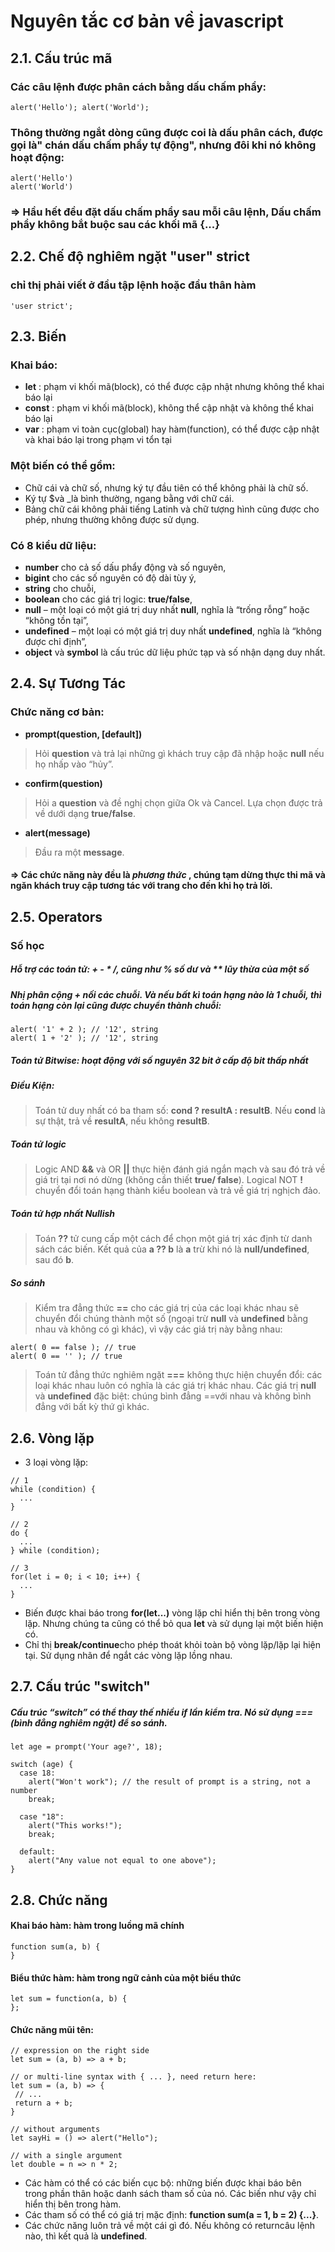 # Nguyên tắc cơ bản về javascript
## 2.1. Cấu trúc mã
### Các câu lệnh được phân cách bằng dấu chấm phẩy:
~~~
alert('Hello'); alert('World');
~~~
### Thông thường ngắt dòng cũng được coi là dấu phân cách, được gọi là" chán dấu chấm phẩy tự động", nhưng đôi khi nó không hoạt động:
~~~
alert('Hello')
alert('World')
~~~
### => Hầu hết đều đặt dấu chấm phẩy sau mỗi câu lệnh, Dấu chấm phẩy không bắt buộc sau các khối mã {...}
## 2.2. Chế độ nghiêm ngặt "user" strict
### chỉ thị phải viết ở đầu tập lệnh hoặc đầu thân hàm
~~~
'user strict';
~~~
## 2.3. Biến
### Khai báo:
* **let** : phạm vi khối mã(block), có thể được cập nhật nhưng không thể khai báo lại
* **const** : phạm vi khối mã(block), không thể cập nhật và không thể khai báo lại
* **var** : phạm vi toàn cục(global) hay hàm(function), có thể được cập nhật và khai báo lại trong phạm vi tổn tại

### Một biến có thể gồm:
* Chữ cái và chữ số, nhưng ký tự đầu tiên có thể không phải là chữ số.
* Ký tự $và _là bình thường, ngang bằng với chữ cái.
* Bảng chữ cái không phải tiếng Latinh và chữ tượng hình cũng được cho phép, nhưng thường không được sử dụng.
### Có 8 kiểu dữ liệu:
* **number** cho cả số dấu phẩy động và số nguyên,
* **bigint** cho các số nguyên có độ dài tùy ý,
* **string** cho chuỗi,
* **boolean** cho các giá trị logic: **true/false**,
* **null** – một loại có một giá trị duy nhất **null**, nghĩa là “trống rỗng” hoặc “không tồn tại”,
* **undefined** – một loại có một giá trị duy nhất **undefined**, nghĩa là “không được chỉ định”,
* **object** và **symbol** là cấu trúc dữ liệu phức tạp và số nhận dạng duy nhất.
## 2.4. Sự Tương Tác
### Chức năng cơ bản:
* **prompt(question, [default])**
> Hỏi **question** và trả lại những gì khách truy cập đã nhập hoặc **null** nếu họ nhấp vào “hủy”.

* **confirm(question)**
> Hỏi a **question** và đề nghị chọn giữa Ok và Cancel. Lựa chọn được trả về dưới dạng **true/false**.

* **alert(message)**
> Đầu ra một **message**.
#### => Các chức năng này đều là *phương thức* , chúng tạm dừng thực thi mã và ngăn khách truy cập tương tác với trang cho đến khi họ trả lời.

## 2.5. Operators
### Số học
##### Hỗ trợ các toán tử: + - * /, cũng như % số dư và ** lũy thừa của một số
##### Nhị phân cộng + nối các chuỗi. Và nếu bất kì toán hạng nào là 1 chuỗi, thì toán hạng còn lại cũng được chuyển thành chuỗi:
~~~
alert( '1' + 2 ); // '12', string
alert( 1 + '2' ); // '12', string
~~~

##### Toán tử Bitwise: hoạt động với số nguyên 32 bit ở cấp độ bit thấp nhất
##### Điều Kiện:
> Toán tử duy nhất có ba tham số: **cond ? resultA : resultB**. Nếu **cond** là sự thật, trả về **resultA**, nếu không **resultB**.
##### Toán tử logic 
> Logic AND **&&** và OR **||** thực hiện đánh giá ngắn mạch và sau đó trả về giá trị tại nơi nó dừng (không cần thiết **true/ false**). Logical NOT **!** chuyển đổi toán hạng thành kiểu boolean và trả về giá trị nghịch đảo.

##### Toán tử hợp nhất Nullish
> Toán **??** tử cung cấp một cách để chọn một giá trị xác định từ danh sách các biến. Kết quả của **a ?? b** là **a** trừ khi nó là **null/undefined**, sau đó **b**.

##### So sánh
> Kiểm tra đẳng thức **==** cho các giá trị của các loại khác nhau sẽ chuyển đổi chúng thành một số (ngoại trừ **null** và **undefined** bằng nhau và không có gì khác), vì vậy các giá trị này bằng nhau:
~~~
alert( 0 == false ); // true
alert( 0 == '' ); // true
~~~
> Toán tử đẳng thức nghiêm ngặt **===** không thực hiện chuyển đổi: các loại khác nhau luôn có nghĩa là các giá trị khác nhau.
> Các giá trị **null** và **undefined** đặc biệt: chúng bình đẳng ==với nhau và không bình đẳng với bất kỳ thứ gì khác.
## 2.6. Vòng lặp
* 3 loại vòng lặp:

~~~
// 1
while (condition) {
  ...
}

// 2
do {
  ...
} while (condition);

// 3
for(let i = 0; i < 10; i++) {
  ...
}
~~~

* Biến được khai báo trong **for(let...)** vòng lặp chỉ hiển thị bên trong vòng lặp. Nhưng chúng ta cũng có thể bỏ qua **let** và sử dụng lại một biến hiện có.
* Chỉ thị **break/continue**cho phép thoát khỏi toàn bộ vòng lặp/lặp lại hiện tại. Sử dụng nhãn để ngắt các vòng lặp lồng nhau.

## 2.7. Cấu trúc "switch"
##### Cấu trúc “switch” có thể thay thế nhiều if lần kiểm tra. Nó sử dụng ===(bình đẳng nghiêm ngặt) để so sánh.

~~~
let age = prompt('Your age?', 18);

switch (age) {
  case 18:
    alert("Won't work"); // the result of prompt is a string, not a number
    break;

  case "18":
    alert("This works!");
    break;

  default:
    alert("Any value not equal to one above");
}
~~~
## 2.8. Chức năng
#### Khai báo hàm: hàm trong luồng mã chính
~~~
function sum(a, b) {
}
~~~
#### Biểu thức hàm: hàm trong ngữ cảnh của một biểu thức
~~~
let sum = function(a, b) {
};
~~~

#### Chức năng mũi tên:
 ~~~
 // expression on the right side
let sum = (a, b) => a + b;

// or multi-line syntax with { ... }, need return here:
let sum = (a, b) => {
  // ...
  return a + b;
}

// without arguments
let sayHi = () => alert("Hello");

// with a single argument
let double = n => n * 2;
~~~
* Các hàm có thể có các biến cục bộ: những biến được khai báo bên trong phần thân hoặc danh sách tham số của nó. Các biến như vậy chỉ hiển thị bên trong hàm.
* Các tham số có thể có giá trị mặc định: **function sum(a = 1, b = 2) {...}**.
* Các chức năng luôn trả về một cái gì đó. Nếu không có returncâu lệnh nào, thì kết quả là **undefined**.